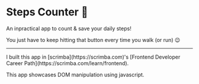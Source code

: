 # Steps Counter 👟

An inpractical app to count & save your daily steps!

You just have to keep hitting that button every time you walk (or run) 😉

<hr />
I built this app in [scrimba](https://scrimba.com)'s [Frontend Developer Career Path](https://scrimba.com/learn/frontend).

This app showcases DOM manipulation using javascript.
